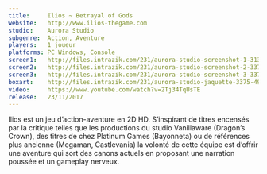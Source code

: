 ```yaml
---
title:     Ilios ~ Betrayal of Gods
website:   http://www.ilios-thegame.com
studio:    Aurora Studio
subgenre:  Action, Aventure
players:   1 joueur
platforms: PC Windows, Console
screen1:   http://files.intrazik.com/231/aurora-studio-screenshot-1-3133-493-20150427-100546.png
screen2:   http://files.intrazik.com/231/aurora-studio-screenshot-2-3371-493-20150427-100546.png
screen3:   http://files.intrazik.com/231/aurora-studio-screenshot-3-3373-493-20150427-100546.png
boxart:    http://files.intrazik.com/231/aurora-studio-jaquette-3375-493-20150427-100547.jpg
video:     https://www.youtube.com/watch?v=2Tj34TqUsTE
release:   23/11/2017
---
```


Ilios est un jeu d’action-aventure en 2D HD. S’inspirant de titres encensés par la critique telles que les productions du studio Vanillaware (Dragon’s Crown), des titres de chez Platinum Games (Bayonneta) ou de références plus ancienne (Megaman, Castlevania) la volonté de cette équipe est d’offrir une aventure qui sort des canons actuels en proposant une narration poussée et un gameplay nerveux.
